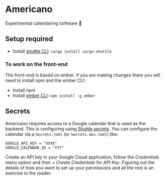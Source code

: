 # Americano

Experimental calendaring software 🤘

## Setup required

- Install [shuttle CLI](https://docs.shuttle.rs/getting-started/installation#from-source): `cargo install cargo-shuttle`

### To work on the front-end

The front-end is based on ember. If you are making changes there you will need to install npm and the ember CLI:

- Install npm
- Install [ember CLI](https://cli.emberjs.com/release/): `npm install -g ember`

## Secrets

Americano requires access to a Google calendar that is used as the backend. This is configuring using [Shuttle secrets](https://docs.shuttle.rs/resources/shuttle-secrets). You can configure the calendar via a `Secrets.toml` (or `Secrets.dev.toml`) like:

```
GOOGLE_API_KEY = "XXXX"
GOOGLE_CALENDAR_ID = "YYY"
```

Create an API key in your Google Cloud application, follow the _Credentials_ menu option and then _+ Create Credentials_ for _API Key_. Figuring out the details of how you want to set up your permissions and all the rest is an exercise to the reader.
